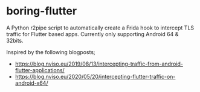 # boring-flutter

A Python r2pipe script to automatically create a Frida hook to intercept TLS traffic for Flutter based apps. Currently only supporting Android 64 & 32bits.

Inspired by the following blogposts;
- https://blog.nviso.eu/2019/08/13/intercepting-traffic-from-android-flutter-applications/
- https://blog.nviso.eu/2020/05/20/intercepting-flutter-traffic-on-android-x64/
